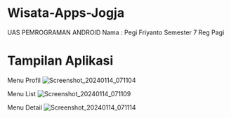 # Wisata-Apps-Jogja
UAS PEMROGRAMAN ANDROID
Nama : Pegi Friyanto
Semester 7 Reg Pagi

# Tampilan Aplikasi
Menu Profil
![Screenshot_20240114_071104](https://github.com/pegifriyanto/Wisata-Apps-Jogja/assets/156580356/92cbf2c6-ac3a-4585-9433-a60009732026)


Menu List
![Screenshot_20240114_071109](https://github.com/pegifriyanto/Wisata-Apps-Jogja/assets/156580356/ee82034d-bd9f-4b19-b7bd-eabce2a9f630)


Menu Detail
![Screenshot_20240114_071114](https://github.com/pegifriyanto/Wisata-Apps-Jogja/assets/156580356/494216a7-fa81-4c8c-9b47-60437a06c332)

